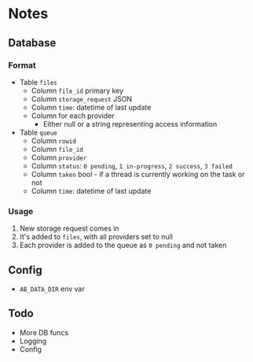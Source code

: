 # Notes

## Database

### Format
- Table `files`
  - Column `file_id` primary key
  - Column `storage_request` JSON
  - Column `time`: datetime of last update
  - Column for each provider
    - Either null or a string representing access information
- Table `queue`
  - Column `rowid`
  - Column `file_id`
  - Column `provider`
  - Column `status`: `0 pending`, `1 in-progress`, `2 success`, `3 failed`
  - Column `taken` bool - if a thread is currently working on the task or not
  - Column `time`: datetime of last update

### Usage
1. New storage request comes in
2. It's added to `files`, with all providers set to null
3. Each provider is added to the queue as `0 pending` and not taken


## Config
- `AB_DATA_DIR` env var

## Todo
- More DB funcs
- Logging
- Config
